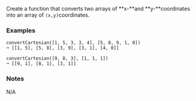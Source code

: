 Create a function that converts two arrays of **x-**and **y-**coordinates into an array of `(x,y)`coordinates.


### Examples ###
    convertCartesian([1, 5, 3, 3, 4], [5, 8, 9, 1, 0])
    ➞ [[1, 5], [5, 8], [3, 9], [3, 1], [4, 0]]

    convertCartesian([9, 8, 3], [1, 1, 1])
    ➞ [[9, 1], [8, 1], [3, 1]]


### Notes ###
N/A